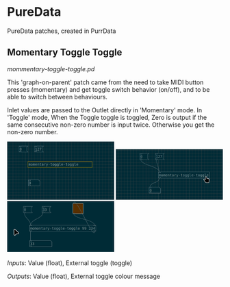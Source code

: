 # PureData
PureData patches, created in PurrData

## Momentary Toggle Toggle
_mommentary-toggle-toggle.pd_

This 'graph-on-parent' patch came from the need to take MIDI button presses (momentary) and get toggle switch behavior (on/off), and to be able to switch between behaviours.

Inlet values are passed to the Outlet directly in 'Momentary' mode. In 'Toggle' mode, When the Toggle toggle is toggled, Zero is output if the same consecutive non-zero number is input twice. Otherwise you get the non-zero number.

<img src="/doc/mtt1.gif" width="250" /> <img src="/doc/mtt2.gif" width="250" /> <img src="/doc/mtt3.gif" width="250" />

*Inputs*: Value (float), External toggle (toggle)

*Outputs*: Value (float), External toggle colour message
